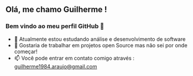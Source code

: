 ## Olá, me chamo Guilherme ! 
### Bem vindo ao meu perfil GitHub 👋

- 🌱 Atualmente estou estudando análise e desenvolvimento de software
- 👯 Gostaria de trabalhar em projetos open Source mas não sei por onde começar!
- 📫 Você pode entrar em contato comigo através : guilherme1984.araujo@gmail.com

<!--
**Guilherme19884/Guilherme19884** is a ✨ _special_ ✨ repository because its `README.md` (this file) appears on your GitHub profile.

Here are some ideas to get you started:

- 🔭 I’m currently working on ...
- 🌱 I’m currently learning ...
- 👯 I’m looking to collaborate on ...
- 🤔 I’m looking for help with ...
- 💬 Ask me about ...
- 📫 How to reach me: ...
- 😄 Pronouns: ...
- ⚡ Fun fact: ...
-->
